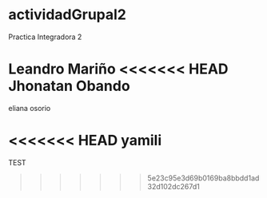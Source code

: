 # actividadGrupal2
Practica Integradora 2

Leandro Mariño
<<<<<<< HEAD
Jhonatan Obando
=======

eliana osorio 
>>>>>>>

<<<<<<< HEAD
yamili 
=======
TEST
>>>>>>> 5e23c95e3d69b0169ba8bbdd1ad32d102dc267d1
